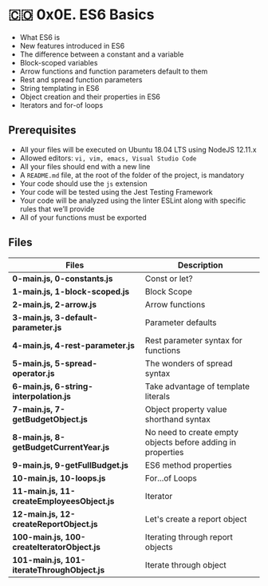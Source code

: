 # :colombia: 0x0E. ES6 Basics

- What ES6 is
- New features introduced in ES6
- The difference between a constant and a variable
- Block-scoped variables
- Arrow functions and function parameters default to them
- Rest and spread function parameters
- String templating in ES6
- Object creation and their properties in ES6
- Iterators and for-of loops

## Prerequisites

- All your files will be executed on Ubuntu 18.04 LTS using NodeJS 12.11.x
- Allowed editors: `vi, vim, emacs, Visual Studio Code`
- All your files should end with a new line
- A `README.md` file, at the root of the folder of the project, is mandatory
- Your code should use the `js` extension
- Your code will be tested using the Jest Testing Framework
- Your code will be analyzed using the linter ESLint along with specific rules that we’ll provide
- All of your functions must be exported

## Files

| Files                                        | Description                                                 |
| -------------------------------------------- | ----------------------------------------------------------- |
| **0-main.js, 0-constants.js**                | Const or let?                                               |
| **1-main.js, 1-block-scoped.js**             | Block Scope                                                 |
| **2-main.js, 2-arrow.js**                    | Arrow functions                                             |
| **3-main.js, 3-default-parameter.js**        | Parameter defaults                                          |
| **4-main.js, 4-rest-parameter.js**           | Rest parameter syntax for functions                         |
| **5-main.js, 5-spread-operator.js**          | The wonders of spread syntax                                |
| **6-main.js, 6-string-interpolation.js**     | Take advantage of template literals                         |
| **7-main.js, 7-getBudgetObject.js**          | Object property value shorthand syntax                      |
| **8-main.js, 8-getBudgetCurrentYear.js**     | No need to create empty objects before adding in properties |
| **9-main.js, 9-getFullBudget.js**            | ES6 method properties                                       |
| **10-main.js, 10-loops.js**                  | For...of Loops                                              |
| **11-main.js, 11-createEmployeesObject.js**  | Iterator                                                    |
| **12-main.js, 12-createReportObject.js**     | Let's create a report object                                |
| **100-main.js, 100-createIteratorObject.js** | Iterating through report objects                            |
| **101-main.js, 101-iterateThroughObject.js** | Iterate through object                                      |
